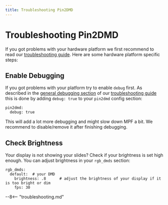 ```yaml
---
title: Troubleshooting Pin2DMD
---
```


# Troubleshooting Pin2DMD


If you got problems with your hardware platform we first recommend to
read our
[troubleshooting guide](../../troubleshooting/index.md). Here are some hardware platform specific steps:

## Enable Debugging

If you got problems with your platform try to enable `debug` first. As
described in the
[general debugging section](../../troubleshooting/general_debugging.md) of our
[troubleshooting guide](../../troubleshooting/index.md) this is done by adding `debug: true` to your `pin2dmd`
config section:

``` mpf-config
pin2dmd:
  debug: true
```

This will add a lot more debugging and might slow down MPF a bit. We
recommend to disable/remove it after finishing debugging.

## Check Brightness

Your display is not showing your slides? Check if your brightness is set
high enough. You can adjust brightness in your `rgb_dmds` section:

``` mpf-config
rgb_dmds:
  default:  # your DMD
    brightness: .8      # adjust the brightness of your display if it is too bright or dim
    fps: 30
```

--8<-- "troubleshooting.md"
